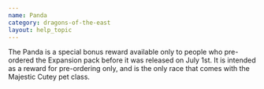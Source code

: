 ```yaml
---
name: Panda
category: dragons-of-the-east
layout: help_topic
---
```

The Panda is a special bonus reward available only to people who pre-ordered the Expansion pack before it was released on July 1st. It is intended as a reward for pre-ordering only, and is the only race that comes with the Majestic Cutey pet class.